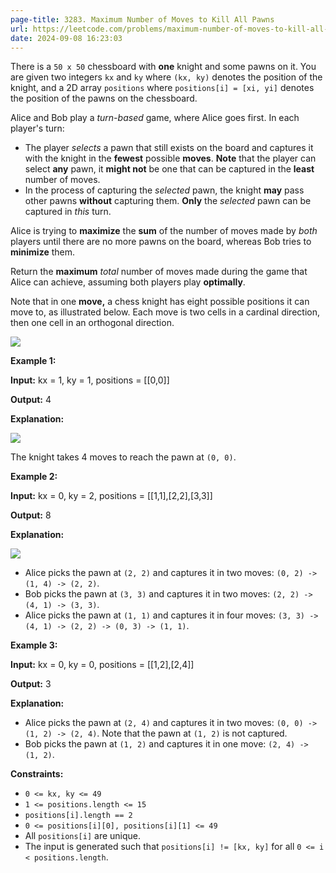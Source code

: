 ```yaml
---
page-title: 3283. Maximum Number of Moves to Kill All Pawns
url: https://leetcode.com/problems/maximum-number-of-moves-to-kill-all-pawns/description/
date: 2024-09-08 16:23:03
---
```

There is a `50 x 50` chessboard with **one** knight and some pawns on it. You are given two integers `kx` and `ky` where `(kx, ky)` denotes the position of the knight, and a 2D array `positions` where `positions[i] = [xi, yi]` denotes the position of the pawns on the chessboard.

Alice and Bob play a *turn-based* game, where Alice goes first. In each player's turn:

-   The player *selects* a pawn that still exists on the board and captures it with the knight in the **fewest** possible **moves**. **Note** that the player can select **any** pawn, it **might not** be one that can be captured in the **least** number of moves.
-   In the process of capturing the *selected* pawn, the knight **may** pass other pawns **without** capturing them. **Only** the *selected* pawn can be captured in *this* turn.

Alice is trying to **maximize** the **sum** of the number of moves made by *both* players until there are no more pawns on the board, whereas Bob tries to **minimize** them.

Return the **maximum** *total* number of moves made during the game that Alice can achieve, assuming both players play **optimally**.

Note that in one **move,** a chess knight has eight possible positions it can move to, as illustrated below. Each move is two cells in a cardinal direction, then one cell in an orthogonal direction.

![](https://assets.leetcode.com/uploads/2024/08/01/chess_knight.jpg)

**Example 1:**

**Input:** kx = 1, ky = 1, positions = \[\[0,0\]\]

**Output:** 4

**Explanation:**

![](https://assets.leetcode.com/uploads/2024/08/16/gif3.gif)

The knight takes 4 moves to reach the pawn at `(0, 0)`.

**Example 2:**

**Input:** kx = 0, ky = 2, positions = \[\[1,1\],\[2,2\],\[3,3\]\]

**Output:** 8

**Explanation:**

**![](https://assets.leetcode.com/uploads/2024/08/16/gif4.gif)**

-   Alice picks the pawn at `(2, 2)` and captures it in two moves: `(0, 2) -> (1, 4) -> (2, 2)`.
-   Bob picks the pawn at `(3, 3)` and captures it in two moves: `(2, 2) -> (4, 1) -> (3, 3)`.
-   Alice picks the pawn at `(1, 1)` and captures it in four moves: `(3, 3) -> (4, 1) -> (2, 2) -> (0, 3) -> (1, 1)`.

**Example 3:**

**Input:** kx = 0, ky = 0, positions = \[\[1,2\],\[2,4\]\]

**Output:** 3

**Explanation:**

-   Alice picks the pawn at `(2, 4)` and captures it in two moves: `(0, 0) -> (1, 2) -> (2, 4)`. Note that the pawn at `(1, 2)` is not captured.
-   Bob picks the pawn at `(1, 2)` and captures it in one move: `(2, 4) -> (1, 2)`.

**Constraints:**

-   `0 <= kx, ky <= 49`
-   `1 <= positions.length <= 15`
-   `positions[i].length == 2`
-   `0 <= positions[i][0], positions[i][1] <= 49`
-   All `positions[i]` are unique.
-   The input is generated such that `positions[i] != [kx, ky]` for all `0 <= i < positions.length`.